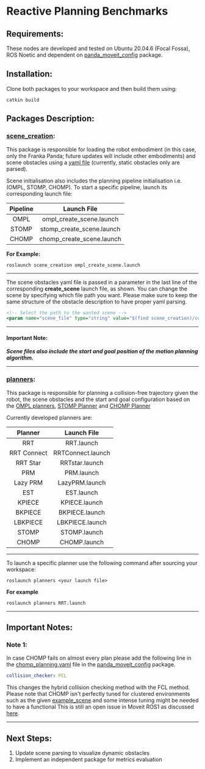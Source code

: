# Reactive Planning Benchmarks

## Requirements:
These nodes are developed and tested on Ubuntu 20.04.6 (Focal Fossa), ROS Noetic and dependent on [panda_moveit_config](https://github.com/moveit/panda_moveit_config) package.

## Installation:
Clone both packages to your workspace and then build them using:
```
catkin build
```


## Packages Description:

### [scene_creation](scene_creation):
This package is responsible for loading the robot embodiment (in this case, only the Franka Panda; future updates will include other embodiments) and scene obstacles using a [yaml file](scene_creation/config/example_scene.yaml) (currently, static obstacles only are parsed).

Scene initialisation also includes the planning pipeline initialisation i.e. (OMPL, STOMP, CHOMP). To start a specific pipeline, launch its corresponding launch file:

<div align="center">
  
|Pipeline     | Launch File                     |
|:-----------:|:-------------------------------:|
|OMPL         |ompl_create_scene.launch         |
|STOMP        |stomp_create_scene.launch        |
|CHOMP        |chomp_create_scene.launch        |

</div>

**For Example:**
```
roslaunch scene_creation ompl_create_scene.launch
```

----

The scene obstacles yaml file is passed in a parameter in the last line of the corresponding **create_scene** launch file, as shown. You can change the scene by specifying which file path you want. Please make sure to keep the same structure of the obstacle description to have proper yaml parsing.

```xml
<!-- Select the path to the wanted scene -->
<param name="scene_file" type="string" value="$(find scene_creation)/config/example_scene.yaml" />
```
----
#### Important Note:
***Scene files also include the start and goal position of the motion planning algorithm.***

----

### [planners](planners):
This package is responsible for planning a collision-free trajectory given the robot, the scene obstacles and the start and goal configuration based on the [OMPL planners](https://ompl.kavrakilab.org/planners.html), [STOMP Planner](https://wiki.ros.org/stomp_motion_planner) and [CHOMP Planner](https://wiki.ros.org/chomp_motion_planner)

Currently developed planners are:
<div align="center">
  
|Planner      | Launch File       |
|:-----------:|:-----------------:|
|RRT          |RRT.launch         |
|RRT Connect  |RRTConnect.launch |
|RRT Star     |RRTstar.launch    |
|PRM          |PRM.launch         |
|Lazy PRM     |LazyPRM.launch     |
|EST          |EST.launch         |
|KPIECE       |KPIECE.launch      |
|BKPIECE      |BKPIECE.launch     |
|LBKPIECE     |LBKPIECE.launch    |
|STOMP        |STOMP.launch    |
|CHOMP        |CHOMP.launch    |

</div>

----
To launch a specific planner use the following command after sourcing your workspace:
```
roslaunch planners <your launch file>
```
**For example**
```
roslaunch planners RRT.launch
```

----

## Important Notes:
### Note 1:
In case CHOMP fails on almost every plan please add the following line in the [chomp_planning.yaml](https://github.com/moveit/panda_moveit_config/blob/noetic-devel/config/chomp_planning.yaml) file in the [panda_moveit_config](https://github.com/moveit/panda_moveit_config) package.
```yaml
collision_checker: FCL
```
This changes the hybrid collision checking method with the FCL method. Please note that CHOMP isn't perfectly tuned for clustered environments such as the given [example_scene](scene_creation/config/example_scene.yaml) and some intense tuning might be needed to have a functional This is still an open issue in Moveit ROS1 as discussed [here](https://github.com/moveit/moveit/issues/305).

----

## Next Steps:
1. Update scene parsing to visualize dynamic obstacles
2. Implement an independent package for metrics evaluation
